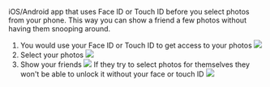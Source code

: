iOS/Android app that uses Face ID or Touch ID before you select photos from your phone. 
This way you can show a friend a few photos without having them snooping around.

1. You would use your Face ID or Touch ID to get access to your photos
![](Images/IMG_2694.PNG)
2. Select your photos
![](Images/IMG_2695.PNG)
3. Show your friends 
![](Images/IMG_2696.PNG)
If they try to select photos for themselves they won't be able to unlock it without your face or touch ID
![](Images/IMG_2699.PNG)

